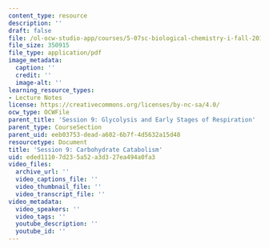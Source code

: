 ```yaml
---
content_type: resource
description: ''
draft: false
file: /ol-ocw-studio-app/courses/5-07sc-biological-chemistry-i-fall-2013/eded11107d235a52a3d327ea494a0fa3_sb_session9.pdf
file_size: 350915
file_type: application/pdf
image_metadata:
  caption: ''
  credit: ''
  image-alt: ''
learning_resource_types:
- Lecture Notes
license: https://creativecommons.org/licenses/by-nc-sa/4.0/
ocw_type: OCWFile
parent_title: 'Session 9: Glycolysis and Early Stages of Respiration'
parent_type: CourseSection
parent_uid: eeb03753-dead-a602-6b7f-4d5632a15d48
resourcetype: Document
title: 'Session 9: Carbohydrate Catabolism'
uid: eded1110-7d23-5a52-a3d3-27ea494a0fa3
video_files:
  archive_url: ''
  video_captions_file: ''
  video_thumbnail_file: ''
  video_transcript_file: ''
video_metadata:
  video_speakers: ''
  video_tags: ''
  youtube_description: ''
  youtube_id: ''
---
```

